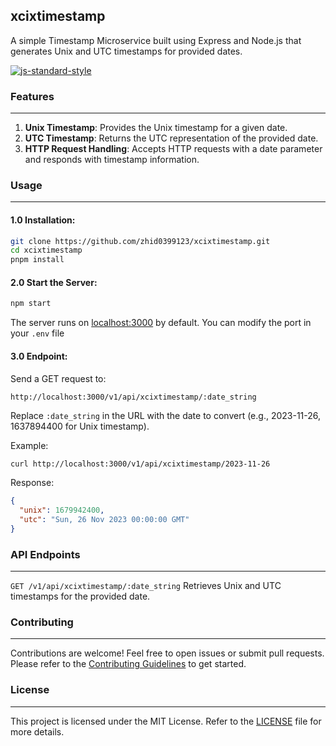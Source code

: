 ## xcixtimestamp

A simple Timestamp Microservice built using Express and Node.js that generates Unix and UTC timestamps for provided dates.

[![js-standard-style](https://img.shields.io/badge/style-standard-brightgreen.svg?style=flat)](https://standardjs.com/)

### Features

---

1. **Unix Timestamp**: Provides the Unix timestamp for a given date.
2. **UTC Timestamp**: Returns the UTC representation of the provided date.
3. **HTTP Request Handling**: Accepts HTTP requests with a date parameter and responds with timestamp information.

### Usage

---

#### 1.0 Installation:

```bash
git clone https://github.com/zhid0399123/xcixtimestamp.git
cd xcixtimestamp
pnpm install
```

#### 2.0 Start the Server:

```bash
npm start
```

The server runs on <a href="localhost:3000">localhost:3000</a> by default. You can modify the port in your `.env` file

#### 3.0 Endpoint:

Send a GET request to:

```
http://localhost:3000/v1/api/xcixtimestamp/:date_string
```

Replace `:date_string` in the URL with the date to convert (e.g., 2023-11-26, 1637894400 for Unix timestamp).

Example:

```bash
curl http://localhost:3000/v1/api/xcixtimestamp/2023-11-26
```

Response:

```json
{
  "unix": 1679942400,
  "utc": "Sun, 26 Nov 2023 00:00:00 GMT"
}
```

### API Endpoints

---

`GET /v1/api/xcixtimestamp/:date_string` Retrieves Unix and UTC timestamps for the provided date.

### Contributing

---

Contributions are welcome! Feel free to open issues or submit pull requests. Please refer to the [Contributing Guidelines](CONTRIBUTING.md) to get started.

### License

---

This project is licensed under the MIT License. Refer to the [LICENSE](LICENSE) file for more details.
